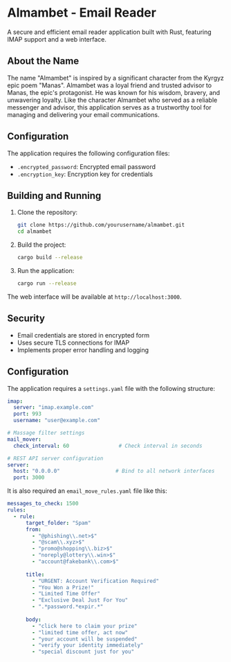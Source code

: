# Almambet - Email Reader

A secure and efficient email reader application built with Rust, featuring IMAP support and a web interface.


## About the Name

The name "Almambet" is inspired by a significant character from the Kyrgyz epic poem "Manas". Almambet was a loyal friend and trusted advisor to Manas, the epic's protagonist. He was known for his wisdom, bravery, and unwavering loyalty. Like the character Almambet who served as a reliable messenger and advisor, this application serves as a trustworthy tool for managing and delivering your email communications.

## Configuration

The application requires the following configuration files:

- `.encrypted_password`: Encrypted email password
- `.encryption_key`: Encryption key for credentials

## Building and Running

1. Clone the repository:
   ```bash
   git clone https://github.com/yourusername/almambet.git
   cd almambet
   ```

2. Build the project:
   ```bash
   cargo build --release
   ```

3. Run the application:
   ```bash
   cargo run --release
   ```

The web interface will be available at `http://localhost:3000`.

## Security

- Email credentials are stored in encrypted form
- Uses secure TLS connections for IMAP
- Implements proper error handling and logging

## Configuration

The application requires a `settings.yaml` file with the following structure:

```yaml
imap:
  server: "imap.example.com"
  port: 993
  username: "user@example.com"

# Massage filter settings
mail_mover:
  check_interval: 60                # Check interval in seconds

# REST API server configuration
server:
  host: "0.0.0.0"                  # Bind to all network interfaces
  port: 3000
```
It is also required an `email_move_rules.yaml` file like this:

```yaml
messages_to_check: 1500
rules:
  - rule:
      target_folder: "Spam"
      from:
        - "@phishing\\.net>$"
        - "@scam\\.xyz>$"
        - "promo@shopping\\.biz>$"
        - "noreply@lottery\\.win>$"
        - "account@fakebank\\.com>$"
      
      title:
        - "URGENT: Account Verification Required"
        - "You Won a Prize!"
        - "Limited Time Offer"
        - "Exclusive Deal Just For You"
        - ".*password.*expir.*"
      
      body:
        - "click here to claim your prize"
        - "limited time offer, act now"
        - "your account will be suspended"
        - "verify your identity immediately"
        - "special discount just for you"
```